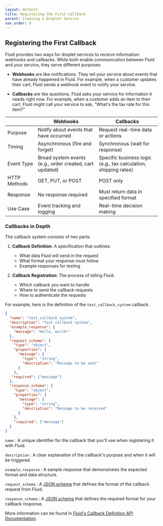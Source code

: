 ```yaml
---
layout: default
title: Registering the First Callback
parent: Creating a Droplet Service
nav_order: 9
---
```


## Registering the First Callback

Fluid provides two ways for droplet services to receive information: webhooks and callbacks. While both enable communication between Fluid and your service, they serve different purposes:

- **Webhooks** are like notifications. They tell your service about events that have already happened in Fluid. For example, when a customer updates their cart, Fluid sends a webhook event to notify your service.

- **Callbacks** are like questions. Fluid asks your service for information it needs right now. For example, when a customer adds an item to their cart, Fluid might call your service to ask, "What's the tax rate for this item?"

|    | Webhooks | Callbacks |
|---------|----------|-----------|
| Purpose | Notify about events that have occurred | Request real-time data or actions |
| Timing | Asynchronous (fire and forget) | Synchronous (wait for response) |
| Event Type | Broad system events (e.g., order created, cart updated) | Specific business logic (e.g., tax calculation, shipping rates) |
| HTTP Methods | GET, PUT, or POST | POST only |
| Response | No response required | Must return data in specified format |
| Use Case | Event tracking and logging | Real-time decision making |

### Callbacks in Depth
The callback system consists of two parts:

1. **Callback Definition**: A specification that outlines:
   - What data Fluid will send in the request
   - What format your response must follow
   - Example responses for testing

2. **Callback Registration**: The process of telling Fluid:
   - Which callback you want to handle
   - Where to send the callback requests
   - How to authenticate the requests

For example, here is the definition of the `test_callback_system` callback.
```json
{
  "name": "test_callback_system",
  "description": "Test callback system",
  "example_response": {
    "message": "Hello, world!"
  },
  "request_schema": {
    "type": "object",
    "properties": {
      "message": {
        "type": "string",
        "description": "Message to be sent"
      }
    },
   "required": ["message"]
  },
  "response_schema": {
    "type": "object",
    "properties": {
      "message": {
        "type": "string",
        "description": "Message to be received"
      }
    },
    "required": ["message"]
  }
}
```
`name`
: A unique identifier for the callback that you'll use when registering it with Fluid.

`description`
: A clear explanation of the callback's purpose and when it will be triggered.

`example_response`
: A sample response that demonstrates the expected format and data structure.

`request_schema`
: A [JSON schema](https://json-schema.org/) that defines the format of the callback request from Fluid.

`response_schema`
: A [JSON schema](https://json-schema.org/) that defines the required format for your callback response.

More information can be found in [Fluid's Callback Definition API Documentation](https://fluid-commerce.redocly.app/docs/apis/swagger/callback-definitions).
